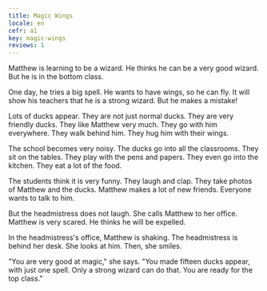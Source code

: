 ```yaml
---
title: Magic Wings
locale: en
cefr: a1
key: magic-wings
reviews: 1
---
```


Matthew is learning to be a wizard. He thinks he can be a very good wizard. But he is in the bottom class.

One day, he tries a big spell. He wants to have wings, so he can fly. It will show his teachers that he is a strong wizard. But he makes a mistake!

Lots of ducks appear. They are not just normal ducks. They are very friendly ducks. They like Matthew very much. They go with him everywhere. They walk behind him. They hug him with their wings.

The school becomes very noisy. The ducks go into all the classrooms. They sit on the tables. They play with the pens and papers. They even go into the kitchen. They eat a lot of the food.

The students think it is very funny. They laugh and clap. They take photos of Matthew and the ducks. Matthew makes a lot of new friends. Everyone wants to talk to him.

But the headmistress does not laugh. She calls Matthew to her office. Matthew is very scared. He thinks he will be expelled.

In the headmistress's office, Matthew is shaking. The headmistress is behind her desk. She looks at him. Then, she smiles.

"You are very good at magic," she says. "You made fifteen ducks appear, with just one spell. Only a strong wizard can do that. You are ready for the top class."